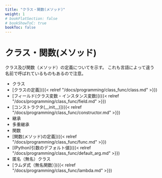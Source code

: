 ```yaml
---
title: "クラス・関数(メソッド)"
weight: 1
# bookFlatSection: false
# bookShowToC: true
bookToc: false
---
```


# クラス・関数(メソッド)

クラス及び関数（メソッド）の定義についてを示す。
これも言語によって違う名前で呼ばれているものもあるので注意。

- クラス
 - [クラスの定義]({{< relref "/docs/programming/class_func/class.md" >}})
 - [フィールド(クラス変数・インスタンス変数)]({{< relref "/docs/programming/class_func/field.md" >}})
 - [コンストラクタ(\_\_init\_\_)]({{< relref "/docs/programming/class_func/constructor.md" >}})
 - 継承
 - 多重継承
- 関数
 - [関数(メソッド)の定義]({{< relref "/docs/programming/class_func/func.md" >}})
 - [(Python)引数のデフォルト値]({{< relref "/docs/programming/class_func/default_arg.md" >}})
 - 匿名（無名）クラス
 - [ラムダ式（無名関数）]({{< relref "/docs/programming/class_func/lambda.md" >}})
 